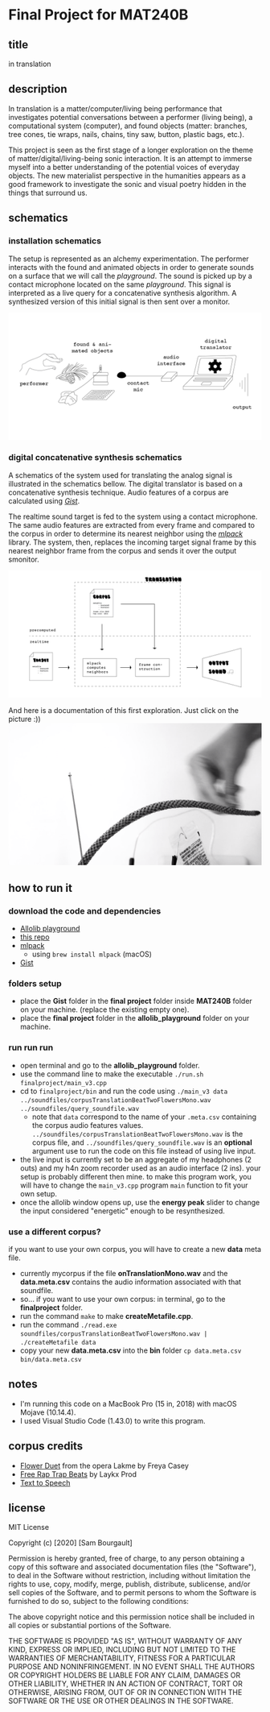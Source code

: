 # Final Project for MAT240B
## title
in translation

## description
In translation is a matter/computer/living being performance that investigates potential conversations between a performer (living being), a computational system (computer), and found objects (matter: branches, tree cones, tie wraps, nails, chains, tiny saw, button, plastic bags, etc.).

This project is seen as the first stage of a longer exploration on the theme of matter/digital/living-being sonic interaction. It is an attempt to immerse myself into a better understanding of the potential voices of everyday objects. The new materialist perspective in the humanities appears as a good framework to investigate the sonic and visual poetry hidden in the things that surround us.

## schematics
### installation schematics
The setup is represented as an alchemy experimentation. The performer interacts with the found and animated objects in order to generate sounds on a surface that we will call the *playground*. The sound is picked up by a contact microphone located on the same *playground*. This signal is interpreted as a live query for a concatenative synthesis algorithm. A synthesized version of this initial signal is then sent over a monitor.

![schematics 1](schematics/schema.png)

### digital concatenative synthesis schematics
A schematics of the system used for translating the analog signal is illustrated in the schematics bellow. The digital translator is based on a concatenative synthesis technique. Audio features of a corpus are calculated using [*Gist*](https://github.com/adamstark/Gist). 

The realtime sound target is fed to the system using a contact microphone. The same audio features are extracted from every frame and compared to the corpus in order to determine its nearest neighbor using the [*mlpack*](https://www.mlpack.org/getstarted.html) library. The system, then, replaces the incoming target signal frame by this nearest neighbor frame from the corpus and sends it over the output smonitor.

![schematics 2](schematics/digitalSchema.png)

And here is a documentation of this first exploration. Just click on the picture :))
[![in translation](schematics/inTranslationScreenshot.png)](https://vimeo.com/398724611)

## how to run it
### download the code and dependencies
- [Allolib playground](https://github.com/AlloSphere-Research-Group/allolib_playground)
- [this repo](https://github.com/sambourgault/MAT240B)
- [mlpack](https://www.mlpack.org/getstarted.html)
    - using `brew install mlpack` (macOS)
- [Gist](https://github.com/adamstark/Gist)

### folders setup
- place the **Gist** folder in the **final project** folder inside **MAT240B** folder on your machine. (replace the existing empty one).
- place the **final project** folder in the **allolib_playground** folder on your machine.

### run run run
- open terminal and go to the **allolib_playground** folder.
- use the command line to make the executable `./run.sh finalproject/main_v3.cpp`
- cd to `finalproject/bin` and run the code using `./main_v3 data ../soundfiles/corpusTranslationBeatTwoFlowersMono.wav ../soundfiles/query_soundfile.wav` 
    - note that `data` correspond to the name of your `.meta.csv` containing the corpus audio features values. `../soundfiles/corpusTranslationBeatTwoFlowersMono.wav` is the corpus file, and `../soundfiles/query_soundfile.wav` is an **optional** argument use to run the code on this file instead of using live input.
- the live input is currently set to be an aggregate of my headphones (2 outs) and my h4n zoom recorder used as an audio interface (2 ins). your setup is probably different then mine. to make this program work, you will have to change the `main_v3.cpp` program `main` function to fit your own setup.
- once the allolib window opens up, use the **energy peak** slider to change the input considered "energetic" enough to be resynthesized.

### use a different corpus?
if you want to use your own corpus, you will have to create a new **data** meta file.
-  currently mycorpus if the file **onTranslationMono.wav** and the **data.meta.csv** contains the audio information associated with that soundfile.
- so... if you want to use your own corpus: in terminal, go to the **finalproject** folder.
- run the command `make` to make **createMetafile.cpp**.
- run the command `./read.exe soundfiles/corpusTranslationBeatTwoFlowersMono.wav | ./createMetafile data`
- copy your new **data.meta.csv** into the **bin** folder `cp data.meta.csv bin/data.meta.csv` 


## notes
- I'm running this code on a MacBook Pro (15 in, 2018) with macOS Mojave (10.14.4).
- I used Visual Studio Code (1.43.0) to write this program.

## corpus credits
- [Flower Duet](https://www.youtube.com/watch?v=6JkQS9g7TvA) from the opera Lakme by Freya Casey
- [Free Rap Trap Beats](https://www.youtube.com/watch?v=bOTIURTyO40) by Laykx Prod
- [Text to Speech](http://www.fromtexttospeech.com/)

## license

MIT License

Copyright (c) [2020] [Sam Bourgault]

Permission is hereby granted, free of charge, to any person obtaining a copy
of this software and associated documentation files (the "Software"), to deal
in the Software without restriction, including without limitation the rights
to use, copy, modify, merge, publish, distribute, sublicense, and/or sell
copies of the Software, and to permit persons to whom the Software is
furnished to do so, subject to the following conditions:

The above copyright notice and this permission notice shall be included in all
copies or substantial portions of the Software.

THE SOFTWARE IS PROVIDED "AS IS", WITHOUT WARRANTY OF ANY KIND, EXPRESS OR
IMPLIED, INCLUDING BUT NOT LIMITED TO THE WARRANTIES OF MERCHANTABILITY,
FITNESS FOR A PARTICULAR PURPOSE AND NONINFRINGEMENT. IN NO EVENT SHALL THE
AUTHORS OR COPYRIGHT HOLDERS BE LIABLE FOR ANY CLAIM, DAMAGES OR OTHER
LIABILITY, WHETHER IN AN ACTION OF CONTRACT, TORT OR OTHERWISE, ARISING FROM,
OUT OF OR IN CONNECTION WITH THE SOFTWARE OR THE USE OR OTHER DEALINGS IN THE
SOFTWARE.

